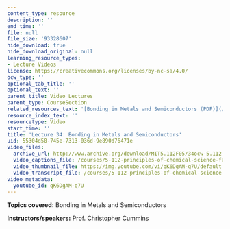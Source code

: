 ```yaml
---
content_type: resource
description: ''
end_time: ''
file: null
file_size: '93328607'
hide_download: true
hide_download_original: null
learning_resource_types:
- Lecture Videos
license: https://creativecommons.org/licenses/by-nc-sa/4.0/
ocw_type: ''
optional_tab_title: ''
optional_text: ''
parent_title: Video Lectures
parent_type: CourseSection
related_resources_text: '[Bonding in Metals and Semiconductors (PDF)](/courses/5-112-principles-of-chemical-science-fall-2005/resources/lecture34)'
resource_index_text: ''
resourcetype: Video
start_time: ''
title: 'Lecture 34: Bonding in Metals and Semiconductors'
uid: 55304d58-745e-7313-036d-9e890d76471e
video_files:
  archive_url: http://www.archive.org/download/MIT5.112F05/34ocw-5.112-09dec2005-220k.mp4
  video_captions_file: /courses/5-112-principles-of-chemical-science-fall-2005/453c16c7f2b25ed7928277785b55614e_qK6DgAM-q7U.vtt
  video_thumbnail_file: https://img.youtube.com/vi/qK6DgAM-q7U/default.jpg
  video_transcript_file: /courses/5-112-principles-of-chemical-science-fall-2005/e56c4510f1c14aedd2bdd5c12f6c38c7_qK6DgAM-q7U.pdf
video_metadata:
  youtube_id: qK6DgAM-q7U
---
```


**Topics covered:** Bonding in Metals and Semiconductors

**Instructors/speakers:** Prof. Christopher Cummins


